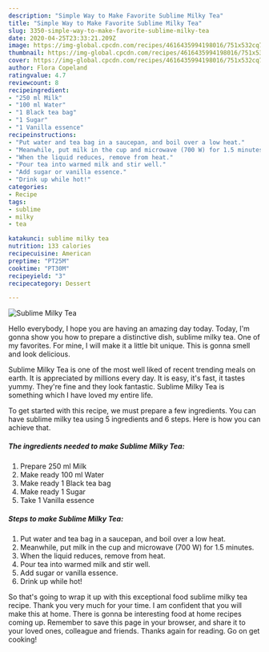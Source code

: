 ```yaml
---
description: "Simple Way to Make Favorite Sublime Milky Tea"
title: "Simple Way to Make Favorite Sublime Milky Tea"
slug: 3350-simple-way-to-make-favorite-sublime-milky-tea
date: 2020-04-25T23:33:21.209Z
image: https://img-global.cpcdn.com/recipes/4616435994198016/751x532cq70/sublime-milky-tea-recipe-main-photo.jpg
thumbnail: https://img-global.cpcdn.com/recipes/4616435994198016/751x532cq70/sublime-milky-tea-recipe-main-photo.jpg
cover: https://img-global.cpcdn.com/recipes/4616435994198016/751x532cq70/sublime-milky-tea-recipe-main-photo.jpg
author: Flora Copeland
ratingvalue: 4.7
reviewcount: 8
recipeingredient:
- "250 ml Milk"
- "100 ml Water"
- "1 Black tea bag"
- "1 Sugar"
- "1 Vanilla essence"
recipeinstructions:
- "Put water and tea bag in a saucepan, and boil over a low heat."
- "Meanwhile, put milk in the cup and microwave (700 W) for 1.5 minutes."
- "When the liquid reduces, remove from heat."
- "Pour tea into warmed milk and stir well."
- "Add sugar or vanilla essence."
- "Drink up while hot!"
categories:
- Recipe
tags:
- sublime
- milky
- tea

katakunci: sublime milky tea 
nutrition: 133 calories
recipecuisine: American
preptime: "PT25M"
cooktime: "PT30M"
recipeyield: "3"
recipecategory: Dessert

---
```



![Sublime Milky Tea](https://img-global.cpcdn.com/recipes/4616435994198016/751x532cq70/sublime-milky-tea-recipe-main-photo.jpg)

Hello everybody, I hope you are having an amazing day today. Today, I'm gonna show you how to prepare a distinctive dish, sublime milky tea. One of my favorites. For mine, I will make it a little bit unique. This is gonna smell and look delicious.

Sublime Milky Tea is one of the most well liked of recent trending meals on earth. It is appreciated by millions every day. It is easy, it's fast, it tastes yummy. They're fine and they look fantastic. Sublime Milky Tea is something which I have loved my entire life.




To get started with this recipe, we must prepare a few ingredients. You can have sublime milky tea using 5 ingredients and 6 steps. Here is how you can achieve that.

<!--inarticleads1-->

##### The ingredients needed to make Sublime Milky Tea:

1. Prepare 250 ml Milk
1. Make ready 100 ml Water
1. Make ready 1 Black tea bag
1. Make ready 1 Sugar
1. Take 1 Vanilla essence




<!--inarticleads2-->

##### Steps to make Sublime Milky Tea:

1. Put water and tea bag in a saucepan, and boil over a low heat.
1. Meanwhile, put milk in the cup and microwave (700 W) for 1.5 minutes.
1. When the liquid reduces, remove from heat.
1. Pour tea into warmed milk and stir well.
1. Add sugar or vanilla essence.
1. Drink up while hot!




So that's going to wrap it up with this exceptional food sublime milky tea recipe. Thank you very much for your time. I am confident that you will make this at home. There is gonna be interesting food at home recipes coming up. Remember to save this page in your browser, and share it to your loved ones, colleague and friends. Thanks again for reading. Go on get cooking!
